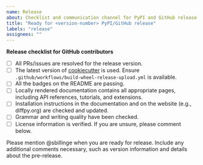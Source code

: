 ```yaml
---
name: Release
about: Checklist and communication channel for PyPI and GitHub release
title: "Ready for <version-number> PyPI/GitHub release"
labels: "release" 
assignees: ""
---
```


**Release checklist for GitHub contributors**

- [ ] All PRs/issues are resolved for the release version.
- [ ] The latest version of [cookiecutter](https://github.com/Billingegroup/cookiecutter) is used. Ensure `.github/workflows/build-wheel-release-upload.yml` is available.
- [ ] All the badges on the README are passing.
- [ ] Locally rendered documentation contains all appropriate pages, including API references, tutorials, and extensions.
- [ ] Installation instructions in the documentation and on the website (e.g., diffpy.org) are checked and updated.
- [ ] Grammar and writing quality have been checked.
- [ ] License information is verified. If you are unsure, please comment below.

Please mention @sbillinge when you are ready for release. Include any additional comments necessary, such as version information and details about the pre-release.